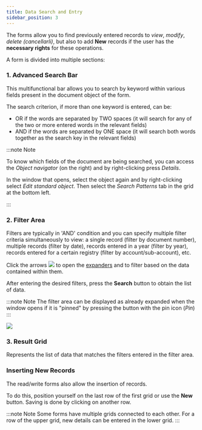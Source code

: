 ```yaml
---
title: Data Search and Entry
sidebar_position: 3
---
```


The forms allow you to find previously entered records to *view*, *modify*, *delete (cancellarli)*, but also to add **New** records if the user has the **necessary rights** for these operations.

A form is divided into multiple sections:

### 1. Advanced Search Bar

This multifunctional bar allows you to search by keyword within various fields present in the document object of the form.

The search criterion, if more than one keyword is entered, can be:

- OR if the words are separated by TWO spaces (it will search for any of the two or more entered words in the relevant fields)
- AND if the words are separated by ONE space (it will search both words together as the search key in the relevant fields)
 

:::note Note

To know which fields of the document are being searched, you can access the *Object navigator* (on the right) and by right-clicking press *Details*. 

In the window that opens, select the object again and by right-clicking select *Edit standard object*. Then select the *Search Patterns* tab in the grid at the bottom left.

:::

### 2. Filter Area

Filters are typically in 'AND' condition and you can specify multiple filter criteria simultaneously to view: a single record (filter by document number), multiple records (filter by date), records entered in a year (filter by year), records entered for a certain registry (filter by account/sub-account), etc.

Click the arrows ![](/img/neutral/common/arrow.png) to open the [expanders](/docs/guide/common/glossary/glossary-intro#expander) and to filter based on the data contained within them.

After entering the desired filters, press the **Search** button to obtain the list of data.


:::note Note
The filter area can be displayed as already expanded when the window opens if it is "pinned" by pressing the button with the pin icon (*Pin*)
:::

![](/img/neutral/common/pin.png)

### 3. Result Grid 

Represents the list of data that matches the filters entered in the filter area.

### Inserting New Records 

The read/write forms also allow the insertion of records.

To do this, position yourself on the last row of the first grid or use the **New** button. Saving is done by clicking on another row.

:::note Note
Some forms have multiple grids connected to each other. For a row of the upper grid, new details can be entered in the lower grid.
:::